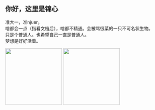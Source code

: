 ## 你好，这里是锦心

准大一，准njuer。   
啥都会一点（指看文档后），啥都不精通。会被骂很菜的一只不可名状生物。   
只是个普通人。也希望自己一直是普通人。  
梦想是好好活着。

<img src="https://github-readme-stats.vercel.app/api?username=Lhcfl&count_private=true&show_icons=true&theme=monokai&hide=issues" height="180px"></img>
<img src="https://github-readme-stats.vercel.app/api/top-langs/?username=Lhcfl&layout=compact&theme=monokai" height="180px"><img>
